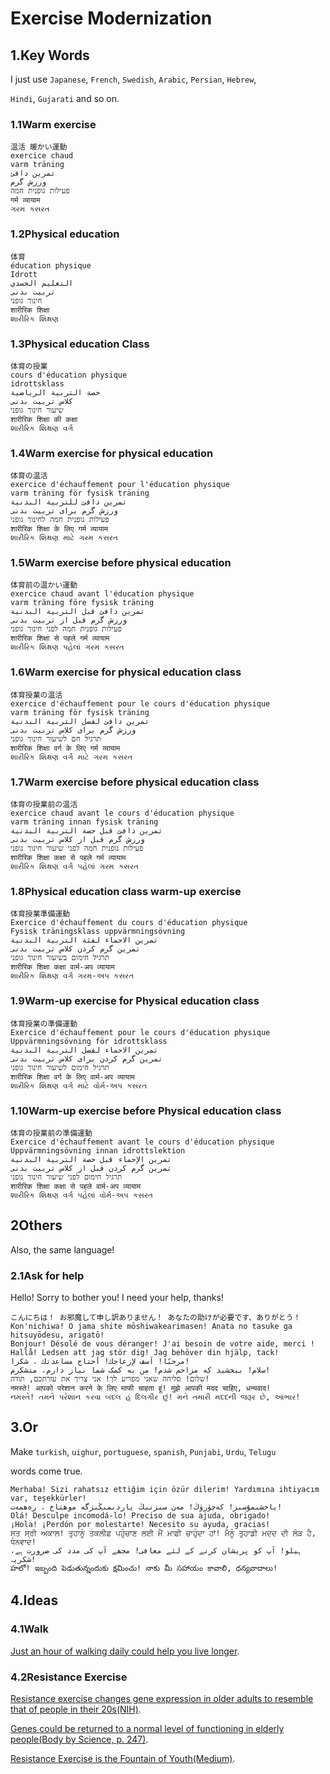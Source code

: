 # Exercise Modernization

## 1.Key Words

I just use `Japanese`, `French`, `Swedish`, `Arabic`, `Persian`, `Hebrew`,

`Hindi`, `Gujarati` and so on.

### 1.1Warm exercise

    温活 暖かい運動
    exercice chaud
    varm träning
    تمرين دافئ
    ورزش گرم
    פעילות גופנית חמה
    गर्म व्यायाम
    ગરમ કસરત

### 1.2Physical education

    体育
    éducation physique
    Idrott
    التعليم الجسدي
    تربیت بدنی
    חינוך גופני
    शारीरिक शिक्षा 
    શારીરિક શિક્ષણ

### 1.3Physical education Class

    体育の授業    
    cours d'éducation physique    
    idrottsklass
    حصة التربية الرياضية
    کلاس تربیت بدنی
    שיעור חינוך גופני
    शारीरिक शिक्षा की कक्षा
    શારીરિક શિક્ષણ વર્ગ

### 1.4Warm exercise for physical education

    体育の温活
    exercice d'échauffement pour l'éducation physique
    varm träning för fysisk träning
    تمرين دافئ للتربية البدنية
    ورزش گرم برای تربیت بدنی
    פעילות גופנית חמה לחינוך גופני
    शारीरिक शिक्षा के लिए गर्म व्यायाम
    શારીરિક શિક્ષણ માટે ગરમ કસરત

### 1.5Warm exercise before physical education

    体育前の温かい運動
    exercice chaud avant l'éducation physique
    varm träning före fysisk träning
    تمرين دافئ قبل التربية البدنية
    ورزش گرم قبل از تربیت بدنی
    פעילות גופנית חמה לפני חינוך גופני
    शारीरिक शिक्षा से पहले गर्म व्यायाम
    શારીરિક શિક્ષણ પહેલાં ગરમ કસરત

### 1.6Warm exercise for physical education class

    体育授業の温活 
    exercice d'échauffement pour le cours d'éducation physique
    varm träning för fysisk träning
    تمرين دافئ لفصل التربية البدنية
    ورزش گرم برای کلاس تربیت بدنی
    תרגיל חם לשיעור חינוך גופני
    शारीरिक शिक्षा वर्ग के लिए गर्म व्यायाम
    શારીરિક શિક્ષણ વર્ગ માટે ગરમ કસરત

### 1.7Warm exercise before physical education class

    体育の授業前の温活
    exercice chaud avant le cours d'éducation physique
    varm träning innan fysisk träning
    تمرين دافئ قبل حصة التربية البدنية
    ورزش گرم قبل از کلاس تربیت بدنی
    פעילות גופנית חמה לפני שיעור חינוך גופני
    शारीरिक शिक्षा कक्षा से पहले गर्म व्यायाम
    શારીરિક શિક્ષણ વર્ગ પહેલાં ગરમ કસરત

### 1.8Physical education class warm-up exercise

    体育授業準備運動
    Exercice d'échauffement du cours d'éducation physique
    Fysisk träningsklass uppvärmningsövning
    تمرين الاحماء لفئة التربية البدنية
    تمرین گرم کردن کلاس تربیت بدنی
    תרגיל חימום בשיעור חינוך גופני
    शारीरिक शिक्षा कक्षा वार्म-अप व्यायाम
    શારીરિક શિક્ષણ વર્ગ ગરમ-અપ કસરત

### 1.9Warm-up exercise for Physical education class

    体育授業の準備運動
    Exercice d'échauffement pour le cours d'éducation physique
    Uppvärmningsövning för idrottsklass
    تمرين الاحماء لفصل التربية البدنية
    تمرین گرم کردن برای کلاس تربیت بدنی
    תרגיל חימום לשיעור חינוך גופני
    शारीरिक शिक्षा वर्ग के लिए वार्म-अप व्यायाम
    શારીરિક શિક્ષણ વર્ગ માટે વોર્મ-અપ કસરત

### 1.10Warm-up exercise before Physical education class

    体育の授業前の準備運動
    Exercice d'échauffement avant le cours d'éducation physique
    Uppvärmningsövning innan idrottslektion
    تمرين الإحماء قبل حصة التربية البدنية
    تمرین گرم کردن قبل از کلاس تربیت بدنی
    תרגיל חימום לפני שיעור חינוך גופני
    शारीरिक शिक्षा कक्षा से पहले वार्म-अप व्यायाम
    શારીરિક શિક્ષણ વર્ગ પહેલાં વોર્મ-અપ કસરત

## 2Others

Also, the same language!

### 2.1Ask for help

Hello! Sorry to bother you! I need your help, thanks!

    こんにちは！ お邪魔して申し訳ありません！ あなたの助けが必要です、ありがとう！
    Kon'nichiwa! O jama shite mōshiwakearimasen! Anata no tasuke ga hitsuyōdesu, arigatō!
    Bonjour! Désolé de vous déranger! J'ai besoin de votre aide, merci !
    Hallå! Ledsen att jag stör dig! Jag behöver din hjälp, tack!
    مرحبًا! آسف لإزعاجك! أحتاج مساعدتك ، شكرا!
    سلام! ببخشید که مزاحم شدم! من به کمک شما نیاز دارم، متشکرم!
    שלום! סליחה שאני מפריע לך! אני צריך את עזרתכם, תודה!
    नमस्ते! आपको परेशान करने के लिए माफी चाहता हूं! मुझे आपकी मदद चाहिए, धन्यवाद!
    નમસ્તે! તમને પરેશાન કરવા બદલ હું દિલગીર છું! મને તમારી મદદની જરૂર છે, આભાર!

## 3.Or

Make `turkish`, `uighur`, `portuguese`, `spanish`, `Punjabi`, `Urdu`, `Telugu`

words come true.

    Merhaba! Sizi rahatsız ettiğim için özür dilerim! Yardımına ihtiyacım var, teşekkürler!
    ياخشىمۇسىز! كەچۈرۈڭ! مەن سىزنىڭ ياردىمىڭىزگە موھتاج ، رەھمەت!
    Olá! Desculpe incomodá-lo! Preciso de sua ajuda, obrigado!
    ¡Hola! ¡Perdón por molestarte! Necesito su ayuda, gracias!
    ਸਤ ਸ੍ਰੀ ਅਕਾਲ! ਤੁਹਾਨੂੰ ਤਕਲੀਫ਼ ਪਹੁੰਚਾਣ ਲਈ ਮੈਂ ਮਾਫ਼ੀ ਚਾਹੁੰਦਾ ਹਾਂ! ਮੈਨੂੰ ਤੁਹਾਡੀ ਮਦਦ ਦੀ ਲੋੜ ਹੈ, ਧੰਨਵਾਦ!
    ہیلو! آپ کو پریشان کرنے کے لئے معافی! مجھے آپ کی مدد کی ضرورت ہے، شکریہ!
    హలో! ఇబ్బంది పెడుతున్నందుకు క్షమించు! నాకు మీ సహాయం కావాలి, ధన్యవాదాలు!

## 4.Ideas

### 4.1Walk

[Just an hour of walking daily could help you live longer](https://www.japantimes.co.jp/news/2023/02/20/national/walking-longevity-study/).

### 4.2Resistance Exercise

[Resistance exercise changes gene expression in older adults to resemble that of people in their 20s(NIH)](https://www.ncbi.nlm.nih.gov/pmc/articles/PMC1866181/).

[Genes could be returned to a normal level of functioning in elderly people(Body by Science, p. 247)](https://www.goodreads.com/book/show/4642174-body-by-science).

[Resistance Exercise is the Fountain of Youth(Medium)](https://medium.com/@owenezell/push-ups-will-transform-your-upper-body-5884b36d5edf).
